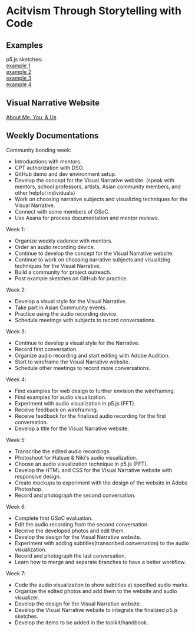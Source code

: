 # Acitvism Through Storytelling with Code
## Examples
p5.js sketches: <br>
<a href ="https://niki-ito.github.io/Activism-Through-Storytelling-with-Code/example-sketches/example-1.html" target = "_blank"> example 1 </a><br>
<a href ="https://niki-ito.github.io/Activism-Through-Storytelling-with-Code/example-sketches/example-2.html" target = "_blank"> example 2 </a><br>
<a href ="https://niki-ito.github.io/Activism-Through-Storytelling-with-Code/example-sketches/example-3.html" target = "_blank"> example 3 </a><br>
<a href ="https://niki-ito.github.io/Activism-Through-Storytelling-with-Code/example-sketches/example-4.html" target = "_blank"> example 4 </a><br>

## Visual Narrative Website
<a href = "https://niki-ito.github.io/Activism-Through-Storytelling-with-Code/" target = "_blank">About Me, You, & Us</a>

## Weekly Documentations
Community bonding week: 
- Introductions with mentors.
- CPT authorization with DSO.
- GitHub demo and dev environment setup.
- Develop the concept for the Visual Narrative website. (speak with mentors, school professors, artists, Asian community members, and other helpful individuals)
- Work on choosing narrative subjects and visualizing techniques for the Visual Narrative.
- Connect with some members of GSoC.
- Use Asana for process documentation and mentor reviews.

Week 1:
- Organize weekly cadence with mentors.
- Order an audio recording device.
- Continue to develop the concept for the Visual Narrative website. 
- Continue to work on choosing narrative subjects and visualizing techniques for the Visual Narrative.
- Build a community for project outreach.
- Post example sketches on GitHub for practice.

Week 2:
- Develop a visual style for the Visual Narrative.
- Take part in Asian Community events.
- Practice using the audio recording device.
- Schedule meetings with subjects to record conversations.

Week 3:
- Continue to develop a visual style for the Narrative.
- Record first conversation.
- Organize audio recording and start editing with Adobe Audition.
- Start to wireframe the Visual Narrative website.
- Schedule other meetings to record more conversations. 

Week 4:
- Find examples for web design to further envision the wireframing. 
- Find examples for audio visualization. 
- Experiment with audio visualization in p5.js (FFT).
- Receive feedback on wireframing.
- Receive feedback for the finalized audio recording for the first conversation.
- Develop a title for the Visual Narrative website.

Week 5:
- Transcribe the edited audio recordings.
- Photoshoot for Hatsue & Niki's audio visualization. 
- Choose an audio visualization technique in p5.js (FFT).
- Develop the HTML and CSS for the Visual Narrative website with responsive design.
- Create mockups to experiment with the design of the website in Adobe Photoshop.
- Record and photograph the second conversation.

Week 6:
- Complete first GSoC evaluation.
- Edit the audio recording from the second conversation.
- Receive the developed photos and edit them. 
- Develop the design for the Visual Narrative website.
- Experiment with adding subtitles(transcribed conversation) to the audio visualization. 
- Record and photograph the last conversation.
- Learn how to merge and separate branches to have a better workflow. 

Week 7:
- Code the audio visualization to show subtitles at specified audio marks. 
- Organize the edited photos and add them to the website and audio visualizer.
- Develop the design for the Visual Narrative website.
- Develop the Visual Narrative website to integrate the finalized p5.js sketches. 
- Develop the items to be added in the toolkit/handbook.